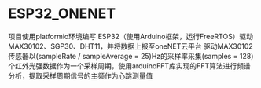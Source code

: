 # ESP32_ONENET
项目使用platformio环境编写
ESP32（使用Arduino框架，运行FreeRTOS）驱动MAX30102、SGP30、DHT11，并将数据上报至oneNET云平台
驱动MAX30102传感器以(sampleRate / sampleAverage = 25)Hz的采样率采集(samples = 128)个红外光强数据作为一个采样周期，使用arduinoFFT库实现的FFT算法进行频谱分析，提取采样周期信号的主频作为心跳测量值
